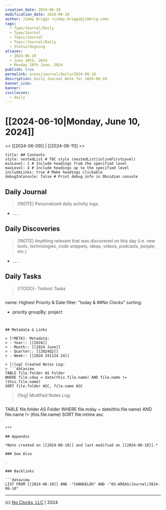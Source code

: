```yaml
---
creation_date: 2024-06-10
modification_date: 2024-06-10
author: Jimmy Briggs <jimmy.briggs@jimbrig.com>
tags:
  - Type/Journal/Daily
  - Type/Journal
  - Topic/Journal
  - Topic/Journal/Daily
  - Status/Ongoing
aliases:
  - 2024-06-10
  - June 10th, 2024
  - Monday 10th June, 2024
publish: true
permalink: areas/journal/daily/2024-06-10
description: Daily Journal Note for 2024-06-10.
banner_icon:
banner:
cssclasses:
  - daily
---
```



# [[2024-06-10|Monday, June 10, 2024]]

<< [[2024-06-09]] | [[2024-06-11]] >>

```table-of-contents
title: ## Contents 
style: nestedList # TOC style (nestedList|inlineFirstLevel)
minLevel: 1 # Include headings from the specified level
maxLevel: 4 # Include headings up to the specified level
includeLinks: true # Make headings clickable
debugInConsole: false # Print debug info in Obsidian console
```

## Daily Journal

> [!NOTE] Personalized daily activity logs.

- `...`

## Daily Discoveries

> [!NOTE] Anything relevant that was discovered on this day (i.e. new tools, technologies, code snippets, ideas, videos, podcasts, people, etc.)

- `...`

## Daily Tasks

> [!TODO]- Todoist Tasks
> ```todoist
name: Highest Priority & Date
filter: "today & ##No Clocks"
sorting:
   - priority
groupBy: project
```


## Metadata & Links

> [!META]- Metadata:
> - Year:: [[2024]]
> - Month:: [[2024 June]]
> - Quarter:: [[2024Q2]]
> - Week:: [[2024 241124 24]]

> [!log] Created Notes Log:
> ```dataview
TABLE file.folder AS Folder
WHERE file.cday = date(this.file.name) AND file.name != (this.file.name)
SORT file.folder ASC, file.name ASC
```

> [!log] Modified Notes Log:
> ```dataview
TABLE file.folder AS Folder
WHERE file.mday = date(this.file.name) AND file.name != (this.file.name)
SORT file.mtime asc
```

***

## Appendix

*Note created on [[2024-06-10]] and last modified on [[2024-06-10]].*

### See Also

- 

### Backlinks

```dataview
LIST FROM [[2024-06-10]] AND -"CHANGELOG" AND -"03-AREAS/Journal/2024-06-10"
```

***

(c) [No Clocks, LLC](https://github.com/noclocks) | 2024




